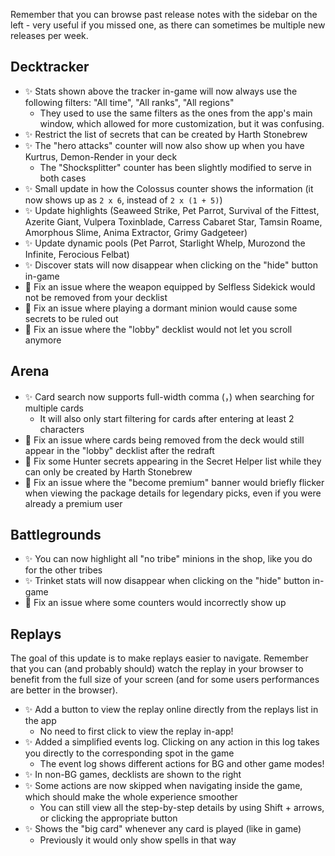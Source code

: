 Remember that you can browse past release notes with the sidebar on the left - very useful if you missed one, as there can sometimes be multiple new releases per week.

## Decktracker

-   ✨ Stats shown above the tracker in-game will now always use the following filters: "All time", "All ranks", "All regions"
    -   They used to use the same filters as the ones from the app's main window, which allowed for more customization, but it was confusing.
-   ✨ Restrict the list of secrets that can be created by Harth Stonebrew
-   ✨ The "hero attacks" counter will now also show up when you have Kurtrus, Demon-Render in your deck
    -   The "Shocksplitter" counter has been slightly modified to serve in both cases
-   ✨ Small update in how the Colossus counter shows the information (it now shows up as `2 x 6`, instead of `2 x (1 + 5)`)
-   ✨ Update highlights (Seaweed Strike, Pet Parrot, Survival of the Fittest, Azerite Giant, Vulpera Toxinblade, Carress Cabaret Star, Tamsin Roame, Amorphous Slime, Anima Extractor, Grimy Gadgeteer)
-   ✨ Update dynamic pools (Pet Parrot, Starlight Whelp, Murozond the Infinite, Ferocious Felbat)
-   ✨ Discover stats will now disappear when clicking on the "hide" button in-game
-   🐞 Fix an issue where the weapon equipped by Selfless Sidekick would not be removed from your decklist
-   🐞 Fix an issue where playing a dormant minion would cause some secrets to be ruled out
-   🐞 Fix an issue where the "lobby" decklist would not let you scroll anymore

## Arena

-   ✨ Card search now supports full-width comma (，) when searching for multiple cards
    -   It will also only start filtering for cards after entering at least 2 characters
-   🐞 Fix an issue where cards being removed from the deck would still appear in the "lobby" decklist after the redraft
-   🐞 Fix some Hunter secrets appearing in the Secret Helper list while they can only be created by Harth Stonebrew
-   🐞 Fix an issue where the "become premium" banner would briefly flicker when viewing the package details for legendary picks, even if you were already a premium user

## Battlegrounds

-   ✨ You can now highlight all "no tribe" minions in the shop, like you do for the other tribes
-   ✨ Trinket stats will now disappear when clicking on the "hide" button in-game
-   🐞 Fix an issue where some counters would incorrectly show up

## Replays

The goal of this update is to make replays easier to navigate. Remember that you can (and probably should) watch the replay in your browser to benefit from the full size of your screen (and for some users performances are better in the browser).

-   ✨ Add a button to view the replay online directly from the replays list in the app
    -   No need to first click to view the replay in-app!
-   ✨ Added a simplified events log. Clicking on any action in this log takes you directly to the corresponding spot in the game
    -   The event log shows different actions for BG and other game modes!
-   ✨ In non-BG games, decklists are shown to the right
-   ✨ Some actions are now skipped when navigating inside the game, which should make the whole experience smoother
    -   You can still view all the step-by-step details by using Shift + arrows, or clicking the appropriate button
-   ✨ Shows the "big card" whenever any card is played (like in game)
    -   Previously it would only show spells in that way
